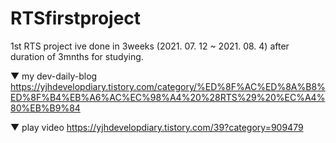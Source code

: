 # RTSfirstproject

1st RTS project ive done in 3weeks (2021. 07. 12 ~ 2021. 08. 4) after duration of 3mnths for studying.


▼ my dev-daily-blog https://yjhdevelopdiary.tistory.com/category/%ED%8F%AC%ED%8A%B8%ED%8F%B4%EB%A6%AC%EC%98%A4%20%28RTS%29%20%EC%A4%80%EB%B9%84

▼ play video https://yjhdevelopdiary.tistory.com/39?category=909479
